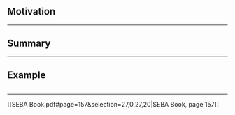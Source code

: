 #

>

## Motivation

---

## Summary

---

## Example

```js

```

---


[[SEBA Book.pdf#page=157&selection=27,0,27,20|SEBA Book, page 157]]